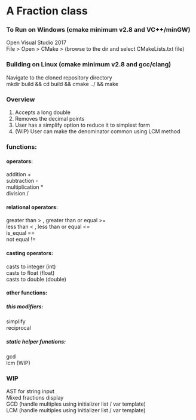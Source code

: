 # A Fraction class  

### To Run on Windows (cmake minimum v2.8 and VC++/minGW)   
Open Visual Studio 2017    
File > Open > CMake > (browse to the dir and select CMakeLists.txt file)    

### Building on Linux (cmake minimum v2.8 and gcc/clang)    
Navigate to the cloned repository directory  
mkdir build && cd build && cmake ../ && make  

### Overview  
1. Accepts a long double
2. Removes the decimal points
3. User has a simplify option to reduce it to simplest form
4. (WIP) User can make the denominator common using LCM method     


### functions:
#### operators:  
addition +  
subtraction -  
multiplication *  
division /  

#### relational operators:  
greater than > , greater than or equal >=  
less than < , less than or equal <=  
is_equal ==  
not equal !=  

#### casting operators:  
casts to integer (int)  
casts to float (float)  
casts to double (double)  

#### other functions:  


##### this modifiers:  
simplify  
reciprocal  

##### static helper functions:  
gcd   
lcm (WIP)

### WIP
AST for string input   
Mixed fractions display  
GCD (handle multiples using initializer list / var template)  
LCM (handle multiples using initializer list / var template)  
 
 

